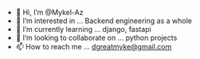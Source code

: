 - 👋 Hi, I’m @Mykel-Az
- 👀 I’m interested in ... Backend engineering as a whole
- 🌱 I’m currently learning ... django, fastapi
- 💞️ I’m looking to collaborate on ... python projects
- 📫 How to reach me ... dgreatmyke@gmail.com

<!---
Mykel-Az/Mykel-Az is a ✨ special ✨ repository because its `README.md` (this file) appears on your GitHub profile.
You can click the Preview link to take a look at your changes.
--->
